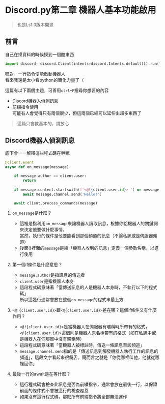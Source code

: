 # Discord.py第二章 機器人基本功能啟用
> 也是Ls1.0版本開源
## 前言
自己在摸資料的時候摸到一個酷東西  
```python
import discord; discord.Client(intents=discord.Intents.default()).run("你的機器人TOKEN")
```
嗯對，一行指令便能啟動機器人  
看來我還是太小看python的簡化力量了（  

這篇有以下兩個主題，可善用`ctrl+F`搜尋你想要的內容  
- Discord機器人偵測訊息
- 前綴指令使用  
可能有人會覺得只有兩個很少，但這兩個已經可以延伸出超多東西了  
> 這篇只會教基本的，請放心

## Discord機器人偵測訊息
底下會一一解釋這些程式碼在幹嘛
```python
@client.event 
async def on_message(message):

    if message.author == client.user:
        return
    
    if message.content.startswith(f'<@!{client.user.id}> ') or message.content.startswith(f'<@{client.user.id}> '):
        await message.channel.send('Hello!')

    await client.process_commands(message)
```

1. `om_message`是什麼？
   - 這裡是指利用`on_message`來讓機器人讀取訊息，根據你給機器人的關鍵詞來決定他要做什麼事情。  
     當然，執行的條件是他要能看到那個頻道的訊息（不論私訊或是伺服器頻道）
   - 後面()裡面的`message`是給「機器人收到的訊息」定義一個參數名稱，以進行使用

2. 第一個if條件是什麼意思？
   - `message.author`是指訊息的傳送者
   - `client.user`是指機器人本身  
   - 這段程式碼意味著「當傳送訊息的人是機器人本身時，不執行以下的程式碼」  
     所以這幾行通常會放在整個`on_message`的程式串最上方

3. `<@!{client.user.id}>`跟`<@{client.user.id}>`差在哪？這個if條件又有什麼作用？
   - `<@!{client.user.id}>`是當機器人在伺服器有暱稱時所帶有的格式，`<@{client.user.id}>`這個則是機器人原名稱帶有的格式（如在私訊中或是機器人在伺服器中沒有暱稱時）
   - 這段程式碼意味著「當機器人被標註時，傳送一條訊息至該頻道」
   - `message.channel.send`指的是「傳送訊息到觸發機器人執行工作的訊息的頻道」，這段文字看起來很饒舌，簡而言之就是「你從哪裡叫他，他就從哪裡回你」
4. 最後一行的await是在等什麼？
   - 這行程式碼會檢查此訊息是否為前綴指令，通常會放在最後一行，以保證前面的條件式不會被這行的檢查覆蓋
   - 如果沒有這行程式碼，那麼所有前綴指令將全部無法運作
